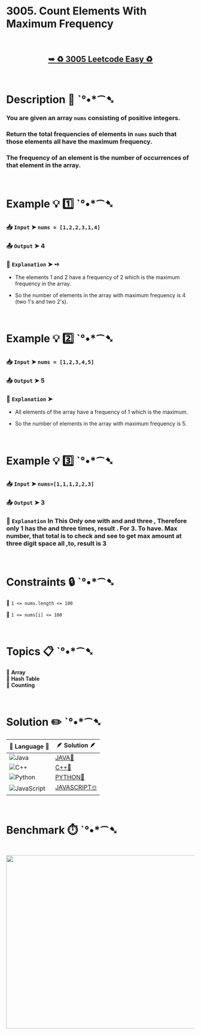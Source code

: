 # 3005. Count Elements With Maximum Frequency

</br>

<h2 align="center"> 

<a href="https://leetcode.com/problems/count-elements-with-maximum-frequency/description/?envType=daily-question&envId=2025-09-22"><strong>➥ ♻️ 3005 Leetcode Easy ♻️ </strong></a>
</h2>

</br>

# Description 📜 ˋ°•*⁀➷

### You are given an array `nums` consisting of positive integers.

### Return the total frequencies of elements in `nums` such that those elements all have the maximum frequency.

### The frequency of an element is the number of occurrences of that element in the array.

</br>

# Example 💡 1️⃣ ˋ°•*⁀➷

  ### 📥 `Input`  ➤ `nums = [1,2,2,3,1,4]`

  ### 📤 `Output`  ➤ 4

  ### 🔦 `Explanation`  ➤ ➺

  - The elements 1 and 2 have a frequency of 2 which is the maximum frequency in the array.
  
  - So the number of elements in the array with maximum frequency is 4 (two 1's and two 2's).

</br>

# Example 💡 2️⃣ ˋ°•*⁀➷

  ### 📥 `Input` ➤ `nums = [1,2,3,4,5]`

  ### 📤 `Output`  ➤ 5

  ### 🔦 `Explanation` ➤

  - All elements of the array have a frequency of 1 which is the maximum.

  - So the number of elements in the array with maximum frequency is 5.

</br>

# Example 💡 3️⃣ ˋ°•*⁀➷

  ### 📥 `Input` ➤ `nums=[1,1,1,2,2,3]`

  ### 📤 `Output`  ➤ 3

  ### 🔦 `Explanation` In This Only one with and and three , Therefore only 1 has the and three times, result . For 3. To have. Max number, that total is to check and see to get max amount at three digit space all ,to, result is 3

</br>

# Constraints 🔒 ˋ°•*⁀➷

🔹 `1 <= nums.length <= 100` </br>

🔹 `1 <= nums[i] <= 100` </br>

</br>

# Topics 📋 ˋ°•*⁀➷

🔸 **Array** </br>
🔸 **Hash Table** </br>
🔸 **Counting** </br>

</br>

# Solution ✏️ ˋ°•*⁀➷

| 📒 Language 📒  | 🪶 Solution 🪶 |
| ------------- | ------------- |
|  ![Java](https://img.shields.io/badge/java-%23ED8B00.svg?style=for-the-badge&logo=openjdk&logoColor=white)  | [JAVA🍁](https://github.com/Prakhar-002/LEETCODE/blob/main/%F0%9F%8E%AD%20LEVEL%20wise%20que%20with%20solution%20%F0%9F%8E%AF/%E2%99%BB%EF%B8%8F%20Easy%E2%99%BB%EF%B8%8F/%E2%99%BB%EF%B8%8F%20Easy%203005.%20Count%20Elements%20With%20Maximum%20Frequency%20%E2%98%83%EF%B8%8F%20%F0%9F%8D%81%20%F0%9F%8D%B0%20%F0%9F%8E%B2/%F0%9F%8D%81JAVA%20-%203005.%20Count%20Elements%20With%20Maximum%20Frequency.java) |
|  ![C++](https://img.shields.io/badge/c++-%2300599C.svg?style=for-the-badge&logo=c%2B%2B&logoColor=white)  | [C++🎲](https://github.com/Prakhar-002/LEETCODE/blob/main/%F0%9F%8E%AD%20LEVEL%20wise%20que%20with%20solution%20%F0%9F%8E%AF/%E2%99%BB%EF%B8%8F%20Easy%E2%99%BB%EF%B8%8F/%E2%99%BB%EF%B8%8F%20Easy%203005.%20Count%20Elements%20With%20Maximum%20Frequency%20%E2%98%83%EF%B8%8F%20%F0%9F%8D%81%20%F0%9F%8D%B0%20%F0%9F%8E%B2/%F0%9F%8E%B2CPP%20-%203005.%20Count%20Elements%20With%20Maximum%20Frequency.cpp)  |
|  ![Python](https://img.shields.io/badge/python-3670A0?style=for-the-badge&logo=python&logoColor=ffdd54)    | [PYTHON🍰](https://github.com/Prakhar-002/LEETCODE/blob/main/%F0%9F%8E%AD%20LEVEL%20wise%20que%20with%20solution%20%F0%9F%8E%AF/%E2%99%BB%EF%B8%8F%20Easy%E2%99%BB%EF%B8%8F/%E2%99%BB%EF%B8%8F%20Easy%203005.%20Count%20Elements%20With%20Maximum%20Frequency%20%E2%98%83%EF%B8%8F%20%F0%9F%8D%81%20%F0%9F%8D%B0%20%F0%9F%8E%B2/%F0%9F%8D%B0PYTHON%20-%203005.%20Count%20Elements%20With%20Maximum%20Frequency.py) |
| ![JavaScript](https://img.shields.io/badge/javascript-%23323330.svg?style=for-the-badge&logo=javascript&logoColor=%23F7DF1E)   | [JAVASCRIPT☃️](https://github.com/Prakhar-002/LEETCODE/blob/main/%F0%9F%8E%AD%20LEVEL%20wise%20que%20with%20solution%20%F0%9F%8E%AF/%E2%99%BB%EF%B8%8F%20Easy%E2%99%BB%EF%B8%8F/%E2%99%BB%EF%B8%8F%20Easy%203005.%20Count%20Elements%20With%20Maximum%20Frequency%20%E2%98%83%EF%B8%8F%20%F0%9F%8D%81%20%F0%9F%8D%B0%20%F0%9F%8E%B2/%E2%98%83%EF%B8%8FJAVASCRIPT%20-%203005.%20Count%20Elements%20With%20Maximum%20Frequency.js) |

</br>

# Benchmark ⏱️ ˋ°•*⁀➷

<h1  align="center" >

<img src ="https://github.com/user-attachments/assets/7932ef72-b4c8-46bb-9faf-e878150b768b" width = "700px" height="462px" />

</h1>
